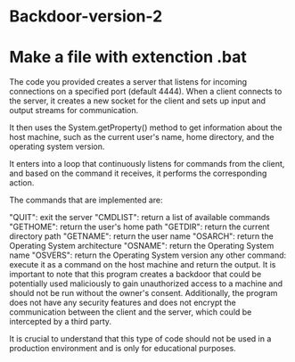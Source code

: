 # Backdoor-version-2
Make a file with extenction .bat
====================================================================
The code you provided creates a server that listens for incoming connections on a specified port (default 4444). 
When a client connects to the server, it creates a new socket for the client and sets up input and output streams for communication.

It then uses the System.getProperty() method to get information about the host machine, such as the current user's name, home directory, and the operating system version.

It enters into a loop that continuously listens for commands from the client, and based on the command it receives, it performs the corresponding action.

The commands that are implemented are:

"QUIT": exit the server
"CMDLIST": return a list of available commands
"GETHOME": return the user's home path
"GETDIR": return the current directory path
"GETNAME": return the user name
"OSARCH": return the Operating System architecture
"OSNAME": return the Operating System name
"OSVERS": return the Operating System version
any other command: execute it as a command on the host machine and return the output.
It is important to note that this program creates a backdoor that could be potentially used maliciously to gain unauthorized access to a machine and should not be run without the owner's consent. 
Additionally, the program does not have any security features and does not encrypt the communication between the client and the server, which could be intercepted by a third party.

It is crucial to understand that this type of code should not be used in a production environment and is only for educational purposes.
